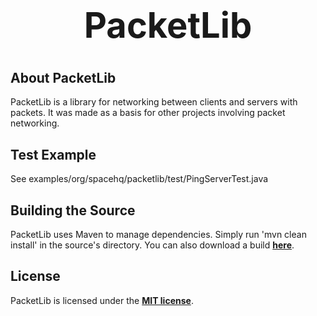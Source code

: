 <b><center><h1>PacketLib</h></center></b>
==========


<b>About PacketLib</b>
--------

PacketLib is a library for networking between clients and servers with packets. It was made as a basis for other projects involving packet networking.


<b>Test Example</b>
--------

See examples/org/spacehq/packetlib/test/PingServerTest.java


<b>Building the Source</b>
--------

PacketLib uses Maven to manage dependencies. Simply run 'mvn clean install' in the source's directory.
You can also download a build <b>[here](http://build.spacehq.org/browse/PACKETLIB-MAIN)</b>.


<b>License</b>
---------

PacketLib is licensed under the <b>[MIT license](http://www.opensource.org/licenses/mit-license.html)</b>.
